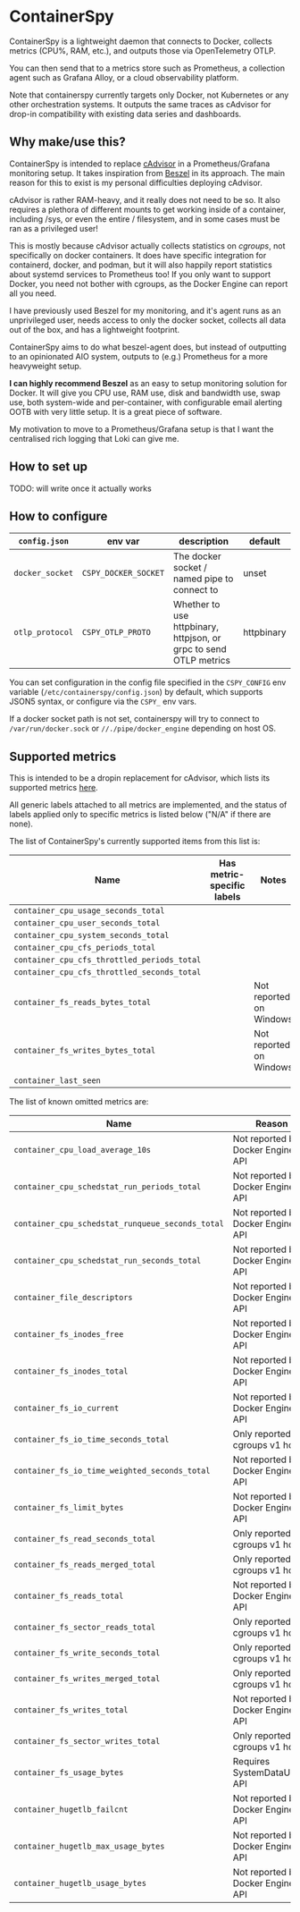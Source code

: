 # ContainerSpy

ContainerSpy is a lightweight daemon that connects to Docker, collects metrics (CPU%, RAM, etc.), and outputs those
via OpenTelemetry OTLP.

You can then send that to a metrics store such as Prometheus, a collection agent such as Grafana Alloy,
or a cloud observability platform.

Note that containerspy currently targets only Docker, not Kubernetes or any other orchestration systems.
It outputs the same traces as cAdvisor for drop-in compatibility with existing data series and dashboards.

## Why make/use this?

ContainerSpy is intended to replace [cAdvisor](https://github.com/google/cadvisor) in a Prometheus/Grafana monitoring
setup. It takes inspiration from [Beszel](https://www.beszel.dev/) in its approach.
The main reason for this to exist is my personal difficulties deploying cAdvisor.

cAdvisor is rather RAM-heavy, and it really does not need to be so.
It also requires a plethora of different mounts to get working inside of a container, including /sys, or even the entire
/ filesystem, and in some cases must be ran as a privileged user!

This is mostly because cAdvisor actually collects statistics on *cgroups*, not specifically on docker containers.
It does have specific integration for containerd, docker, and podman, but it will also happily report statistics about
systemd services to Prometheus too!
If you only want to support Docker, you need not bother with cgroups, as the Docker Engine can report all you need.

I have previously used Beszel for my monitoring, and it's agent runs as an unprivileged user,
needs access to only the docker socket, collects all data out of the box, and has a lightweight footprint.

ContainerSpy aims to do what beszel-agent does, but instead of outputting to an opinionated AIO system,
outputs to (e.g.) Prometheus for a more heavyweight setup.

**I can highly recommend Beszel** as an easy to setup monitoring solution for Docker.
It will give you CPU use, RAM use, disk and bandwidth use, swap use, both system-wide and per-container, with
configurable email alerting OOTB with very little setup. It is a great piece of software.

My motivation to move to a Prometheus/Grafana setup is that I want the centralised rich logging that Loki can give me.

## How to set up

TODO: will write once it actually works

## How to configure

| `config.json`   | env var              | description                                                       | default    |
|-----------------|----------------------|-------------------------------------------------------------------|------------|
| `docker_socket` | `CSPY_DOCKER_SOCKET` | The docker socket / named pipe to connect to                      | unset      |
| `otlp_protocol` | `CSPY_OTLP_PROTO`    | Whether to use httpbinary, httpjson, or grpc to send OTLP metrics | httpbinary |

You can set configuration in the config file specified in the `CSPY_CONFIG` env variable
(`/etc/containerspy/config.json`) by default, which supports JSON5 syntax, or configure via the `CSPY_` env vars.

If a docker socket path is not set, containerspy will try to connect to
`/var/run/docker.sock` or `//./pipe/docker_engine` depending on host OS.

## Supported metrics

This is intended to be a dropin replacement for cAdvisor, which lists its supported metrics
[here](https://github.com/google/cadvisor/blob/master/docs/storage/prometheus.md).

All generic labels attached to all metrics are implemented, and the status of labels applied only to specific metrics
is listed below ("N/A" if there are none).

The list of ContainerSpy's currently supported items from this list is:

| Name                                        | Has metric-specific labels | Notes                   |
|---------------------------------------------|----------------------------|-------------------------|
| `container_cpu_usage_seconds_total`         |                            |                         |
| `container_cpu_user_seconds_total`          |                            |                         |
| `container_cpu_system_seconds_total`        |                            |                         |
| `container_cpu_cfs_periods_total`           |                            |                         |
| `container_cpu_cfs_throttled_periods_total` |                            |                         |
| `container_cpu_cfs_throttled_seconds_total` |                            |                         |
| `container_fs_reads_bytes_total`            |                            | Not reported on Windows |
| `container_fs_writes_bytes_total`           |                            | Not reported on Windows |
| `container_last_seen`                       |                            |                         |

The list of known omitted metrics are:

| Name                                             | Reason                            |
|--------------------------------------------------|-----------------------------------|
| `container_cpu_load_average_10s`                 | Not reported by Docker Engine API |
| `container_cpu_schedstat_run_periods_total`      | Not reported by Docker Engine API |
| `container_cpu_schedstat_runqueue_seconds_total` | Not reported by Docker Engine API |
| `container_cpu_schedstat_run_seconds_total`      | Not reported by Docker Engine API |
| `container_file_descriptors`                     | Not reported by Docker Engine API |
| `container_fs_inodes_free`                       | Not reported by Docker Engine API |
| `container_fs_inodes_total`                      | Not reported by Docker Engine API |
| `container_fs_io_current`                        | Not reported by Docker Engine API |
| `container_fs_io_time_seconds_total`             | Only reported on cgroups v1 hosts |
| `container_fs_io_time_weighted_seconds_total`    | Not reported by Docker Engine API |
| `container_fs_limit_bytes`                       | Not reported by Docker Engine API |
| `container_fs_read_seconds_total`                | Only reported on cgroups v1 hosts |
| `container_fs_reads_merged_total`                | Only reported on cgroups v1 hosts |
| `container_fs_reads_total`                       | Not reported by Docker Engine API |
| `container_fs_sector_reads_total`                | Only reported on cgroups v1 hosts |
| `container_fs_write_seconds_total`               | Only reported on cgroups v1 hosts |
| `container_fs_writes_merged_total`               | Only reported on cgroups v1 hosts |
| `container_fs_writes_total`                      | Not reported by Docker Engine API |
| `container_fs_sector_writes_total`               | Only reported on cgroups v1 hosts |
| `container_fs_usage_bytes`                       | Requires SystemDataUsage API      |
| `container_hugetlb_failcnt`                      | Not reported by Docker Engine API |
| `container_hugetlb_max_usage_bytes`              | Not reported by Docker Engine API |
| `container_hugetlb_usage_bytes`                  | Not reported by Docker Engine API |
